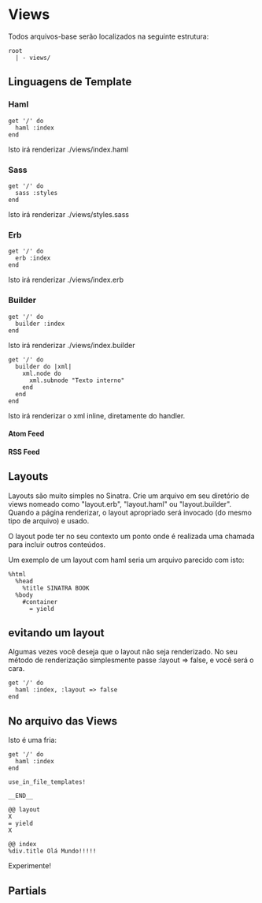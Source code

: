 Views
=====
Todos arquivos-base serão localizados na seguinte estrutura:

	root
	  | - views/

Linguagens de Template
------------------

### Haml
	get '/' do
	  haml :index
	end

Isto irá renderizar  ./views/index.haml

### Sass
	get '/' do
	  sass :styles
	end

Isto irá renderizar ./views/styles.sass

### Erb
	get '/' do
	  erb :index
	end

Isto irá renderizar ./views/index.erb

### Builder
	get '/' do
	  builder :index
	end

Isto irá renderizar ./views/index.builder

	get '/' do
	  builder do |xml|
        xml.node do
          xml.subnode "Texto interno"
        end
      end
	end

Isto irá renderizar o xml inline, diretamente do handler.

#### Atom Feed

#### RSS Feed

Layouts
-------
Layouts são muito simples no Sinatra. Crie um arquivo em seu diretório de views nomeado como "layout.erb", "layout.haml" ou "layout.builder".  Quando a página renderizar, o layout apropriado será invocado (do mesmo tipo de arquivo) e usado.


O layout pode ter no seu contexto um ponto onde é realizada uma chamada para incluir outros conteúdos.

Um exemplo de um layout com haml seria um arquivo parecido com isto:

    %html
      %head
        %title SINATRA BOOK
      %body
        #container
          = yield

evitando um layout
-----------------
Algumas vezes você deseja que o layout não seja renderizado. No seu método de renderização simplesmente passe :layout => false, e você será o cara.

    get '/' do
      haml :index, :layout => false
    end

No arquivo das Views
-------------
Isto é uma fria:

	get '/' do
	  haml :index
	end

	use_in_file_templates!

	__END__

	@@ layout
	X
	= yield
	X

	@@ index
	%div.title Olá Mundo!!!!!

Experimente!

Partials
--------
